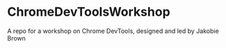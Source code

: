# ChromeDevToolsWorkshop
A repo for a workshop on Chrome DevTools, designed and led by Jakobie Brown
